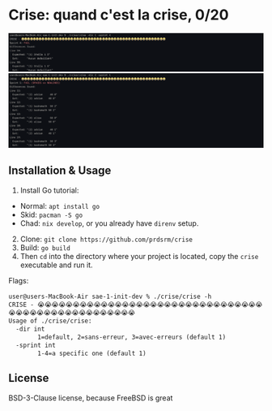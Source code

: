 # Crise: quand c'est la crise, 0/20

![crise](https://raw.githubusercontent.com/prdsrm/crise/refs/heads/main/assets/crise.png)
![crise](https://raw.githubusercontent.com/prdsrm/crise/refs/heads/main/assets/crise-spaces.png)

## Installation & Usage

1. Install Go tutorial:
- Normal: `apt install go`
- Skid: `pacman -S go`
- Chad: `nix develop`, or you already have `direnv` setup.
2. Clone: `git clone https://github.com/prdsrm/crise`
3. Build: `go build`
4. Then `cd` into the directory where your project is located, copy the `crise` executable and run it.

Flags:
```
user@users-MacBook-Air sae-1-init-dev % ./crise/crise -h
CRISE - 😭😭😭😭😭😭😭😭😭😭😭😭😭😭😭😭😭😭😭😭😭😭😭😭😭😭😭😭😭😭😭😭😭😭😭😭😭😭😭😭😭😭😭😭😭😭😭😭😭😭
Usage of ./crise/crise:
  -dir int
    	1=default, 2=sans-erreur, 3=avec-erreurs (default 1)
  -sprint int
    	1-4=a specific one (default 1)
```
## License

BSD-3-Clause license, because FreeBSD is great
